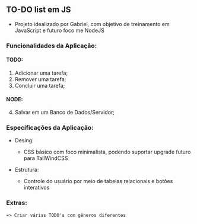 ## TO-DO list em JS

- Projeto idealizado por Gabriel, com objetivo de treinamento em JavaScript
e futuro foco me NodeJS

### Funcionalidades da Aplicação:
#### TODO:
1. Adicionar uma tarefa;
2. Remover uma tarefa;
3. Concluir uma tarefa;

####  NODE:
4. Salvar em um Banco de Dados/Servidor;

### Especificações da Aplicação:
* Desing:
    - CSS básico com foco minimalista, podendo suportar
    upgrade futuro para TailWindCSS

* Estrutura:
    - Controle do usuário por meio de tabelas relacionais e botões interativos

### Extras:
    => Criar várias TODO's com gêneros diferentes